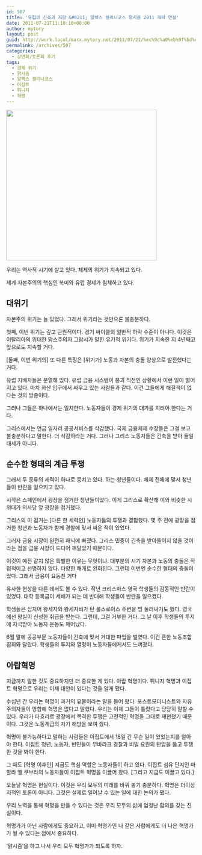 ```yaml
---
id: 507
title: '유럽의 긴축과 저항 &#8211; 알렉스 캘리니코스 맑시즘 2011 개막 연설'
date: 2011-07-21T11:10:10+00:00
author: mytory
layout: post
guid: http://work.local/marx.mytory.net/2011/07/21/%ec%9c%a0%eb%9f%bd%ec%9d%98-%ea%b8%b4%ec%b6%95%ea%b3%bc-%ec%a0%80%ed%95%ad-%ec%95%8c%eb%a0%89%ec%8a%a4-%ec%ba%98%eb%a6%ac%eb%8b%88%ec%bd%94%ec%8a%a4-%eb%a7%91%ec%8b%9c%ec%a6%98-2011-%ea%b0%9c%eb%a7%89/
permalink: /archives/507
categories:
  - 강연회/토론회 후기
tags:
  - 경제 위기
  - 맑시즘
  - 알렉스 캘리니코스
  - 이집트
  - 튀니지
  - 혁명
---
```

<img src="http://work.local/marx.mytory.net/wp-content/uploads/1/cfile25.uf.1423AD404E280910130A4F.jpg" class="aligncenter" width="400" alt="" filename="itistory-photo-1" filemime="image/jpeg" />

우리는 역사적 시기에 살고 있다. 체제의 위기가 지속되고 있다. 

세계 자본주의의 핵심인 북미와 유럽 경제가 침체하고 있다. 

## 대위기

자본주의 위기는 늘 있었다. 그래서 위기라는 것만으론 불충분하다. 

첫째, 이번 위기는 깊고 근원적이다. 경기 싸이클의 일반적 하락 수준이 아니다. 이것은 이탈리아의 위대한 맑스주의자 그람시가 말한 유기적 위기다. 위기가 지속한 지 4년째고 앞으로도 지속할 거다. 

[둘째, 이번 위기의] 또 다른 특징은 [위기가] 노동과 자본의 충돌 양상으로 발전했다는 거다. 

유럽 지배자들은 분열해 있다. 유럽 금융 시스템이 붕괴 직전인 상황에서 이런 일이 벌어지고 있다. 마치 화산 입구에서 싸우고 있는 사람들과 같다. 이건 그들에게 해결책이 없다는 것의 방증이다. 

그러나 그들은 하나에서는 일치한다. 노동자들이 경제 위기의 대가를 치러야 한다는 거다. 

그리스에서는 연금 일자리 공공서비스를 삭감했다. 국제 금융체제 수장들은 그걸 보고 불충분하다고 말한다. 더 삭감하라는 거다. 그러나 그리스 노동자들은 긴축을 받아 들일 태세가 아니다. 

## 순수한 형태의 계급 투쟁

그래서 두 종류의 세력이 하나로 뭉치고 있다. 하는 청년들이다. 체제 전체에 맞서 청년들이 반란을 일으키고 있다. 

시작은 스페인에서 광장을 점거한 청년들이었다. 이게 그리스로 확산해 이와 비슷한 시위대가 의사당 앞 광장을 점거했다. 

그리스의 이 점거는 [다른 한 세력인] 노동자들의 투쟁과 결합했다. 몇 주 전에 광장을 점거한 청년과 노동자가 함께 경찰에 맞서 싸운 적이 있었다. 

그러자 금융 시장이 완전히 패닉에 빠졌다. 그리스 민중이 긴축을 받아들이지 않을 것이라는 점을 금융 시장이 드디어 깨달았기 때문이다. 

이것이 예전 같지 않은 특별한 이유는 무엇이냐. 대부분의 시기 자본과 노동의 충돌은 직접적이고 선명하지 않다. 다양한 매개로 완화된다. 그런데 이번엔 순수한 형태의 충돌이었다. 그래서 금융이 요동친 거다 

유사한 현상을 다른 데서도 볼 수 있다. 작년 크리스마스 영국 학생들의 감동적인 반란이 있었다. 대학 등록금이 세배가 되는 데 반대해 학생들이 반란을 일으켰다. 

학생들은 심지어 왕세자와 왕세자비가 탄 롤스로이스 주변을 빙 둘러싸기도 했다. 영국에선 왕실이 신성한 취급을 받는다. 그런데, 그걸 거부한 거다. 그 날 이후 학생들의 투지에 자극받아 노동자 운동도 깨어났다. 

6월 말에 공공부문 노동자들이 긴축에 맞서 거대한 파업을 벌였다. 이건 흔한 노동조합 집회와 달랐다. 학생들의 투지와 열정이 노동자들에게서도 느껴졌다. 

## 아랍혁명

지금까지 말한 것도 중요하지만 더 중요한 게 있다. 아랍 혁명이다. 튀니지 혁명과 이집트 혁명으로 우리는 이제 대안이 있다는 것을 알게 됐다. 

수십년 간 우리는 혁명이 과거의 유물이라는 말을 들어 왔다. 포스트모더니스트와 자유주의자들이 영합해 혁명은 없다고 말했다. 우리는 이제 그들이 틀렸다고 당당히 말할 수 있다. 우리가 타흐리르 광장에서 목격한 투쟁은 고전적인 혁명을 그대로 재현했기 때문이다. 그것은 노동계급의 자기 해방을 보여 줬다. 

혁명이 불가능하다고 말하는 사람들은 이집트에서 18일 간 무슨 일이 있었는지를 알아야 한다. 이집트 청년, 노동자, 빈민들이 무바라크 경찰과 비밀 요원의 탄압을 뚫고 투쟁한 것을 봐야 한다. 

그 때도 [혁명 이후인] 지금도 핵심 역할은 노동자들이 하고 있다. 이집트 섬유 단지인 마할라 엘 쿠브라의 노동자들이 이집트 혁명을 이끌어 왔다. [그리고 지금도 이끌고 있다.]

오늘날 혁명은 현실이다. 이것은 우리 모두의 미래를 바꿔 놓기 충분하다. 혁명은 더이상 지적인 토론이 아니다. 그것은 실제로 일어날 수 있는 일에 대한 논의가 됐다. 

우리 노력을 통해 혁명을 만들 수 있다는 것은 우리 모두의 삶에 엄청난 함의를 갖는 진실이다. 

혁명가가 아닌 사람에게도 중요하고, 이미 혁명가인 나 같은 사람에게도 더 나은 혁명가가 될 수 있다는 점에서 중요하다. 

‘맑시즘’을 하고 나서 우리 모두 혁명가가 되도록 하자.